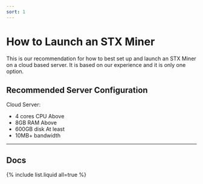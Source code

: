 ```yaml
---
sort: 1
---
```


# How to Launch an STX Miner

This is our recommendation for how to best set up and launch an STX Miner on a cloud based server. It is based on our experience and it is only one option.

## Recommended Server Configuration

Cloud Server:
- 4 cores CPU Above
- 8GB RAM Above
- 600GB disk At least
- 10MB+ bandwidth

------

## Docs

{% include list.liquid all=true %}
